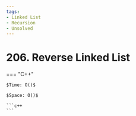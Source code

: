 ```yaml
---
tags:
- Linked List
- Recursion
- Unsolved
---
```



# 206. Reverse Linked List

=== "C++"

    $Time: O()$

    $Space: O()$

    ```c++
    ```